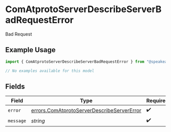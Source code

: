 # ComAtprotoServerDescribeServerBadRequestError

Bad Request

## Example Usage

```typescript
import { ComAtprotoServerDescribeServerBadRequestError } from "@speakeasy-sdks/bluesky/models/errors";

// No examples available for this model
```

## Fields

| Field                                                                                                    | Type                                                                                                     | Required                                                                                                 | Description                                                                                              |
| -------------------------------------------------------------------------------------------------------- | -------------------------------------------------------------------------------------------------------- | -------------------------------------------------------------------------------------------------------- | -------------------------------------------------------------------------------------------------------- |
| `error`                                                                                                  | [errors.ComAtprotoServerDescribeServerError](../../models/errors/comatprotoserverdescribeservererror.md) | :heavy_check_mark:                                                                                       | N/A                                                                                                      |
| `message`                                                                                                | *string*                                                                                                 | :heavy_check_mark:                                                                                       | N/A                                                                                                      |